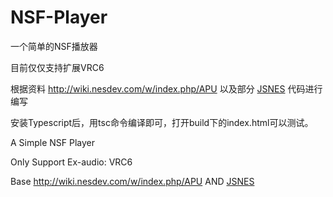 # NSF-Player
一个简单的NSF播放器

目前仅仅支持扩展VRC6

根据资料 http://wiki.nesdev.com/w/index.php/APU 以及部分 [JSNES](https://github.com/bfirsh/jsnes) 代码进行编写

安装Typescript后，用tsc命令编译即可，打开build下的index.html可以测试。

A Simple NSF Player

Only Support Ex-audio: VRC6

Base http://wiki.nesdev.com/w/index.php/APU AND [JSNES](https://github.com/bfirsh/jsnes)
